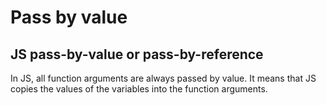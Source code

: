 # Pass by value

## JS pass-by-value or pass-by-reference

In JS, all function arguments are always passed by value. It means that JS copies the values of the variables into the function arguments.

